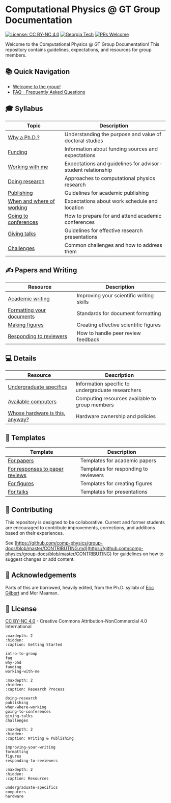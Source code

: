 # Computational Physics @ GT Group Documentation

[![License: CC BY-NC 4.0](https://img.shields.io/badge/License-CC%20BY--NC%204.0-lightgrey.svg)](https://creativecommons.org/licenses/by-nc/4.0/)
[![Georgia Tech](https://img.shields.io/badge/Georgia%20Tech-Computational%20Physics-b3a369)](https://comp-physics.group)
[![PRs Welcome](https://img.shields.io/badge/PRs-welcome-brightgreen.svg)](https://github.com/comp-physics/group-docs/blob/master/CONTRIBUTING.md)

Welcome to the Computational Physics @ GT Group Documentation! This repository contains guidelines, expectations, and resources for group members.

## 📚 Quick Navigation

- [Welcome to the group!](intro-to-group)
- [FAQ - Frequently Asked Questions](faq)

## 🎓 Syllabus

| Topic | Description |
|-------|-------------|
| [Why a Ph.D.?](why-phd.html) | Understanding the purpose and value of doctoral studies |
| [Funding](funding.html) | Information about funding sources and expectations |
| [Working with me](working-with-me.html) | Expectations and guidelines for advisor-student relationship |
| [Doing research](doing-research.html) | Approaches to computational physics research |
| [Publishing](publishing.html) | Guidelines for academic publishing |
| [When and where of working](when-where-working.html) | Expectations about work schedule and location |
| [Going to conferences](going-to-conferences.html) | How to prepare for and attend academic conferences |
| [Giving talks](giving-talks.html) | Guidelines for effective research presentations |
| [Challenges](challenges.html) | Common challenges and how to address them |

## ✍️ Papers and Writing

| Resource | Description |
|----------|-------------|
| [Academic writing](improving-your-writing.html) | Improving your scientific writing skills |
| [Formatting your documents](formatting.html) | Standards for document formatting |
| [Making figures](figures.html) | Creating effective scientific figures |
| [Responding to reviewers](responding-to-reviewers.html) | How to handle peer review feedback |

## 💻 Details

| Resource | Description |
|----------|-------------|
| [Undergraduate specifics](undergraduate-specifics.html) | Information specific to undergraduate researchers |
| [Available computers](computers.html) | Computing resources available to group members |
| [Whose hardware is this, anyway?](hardware.html) | Hardware ownership and policies |

## 📝 Templates

| Template | Description |
|----------|-------------|
| [For papers](https://github.com/comp-physics/group-docs/tree/master/templates/paper) | Templates for academic papers |
| [For responses to paper reviews](https://github.com/comp-physics/group-docs/tree/master/templates/paper_rebuttal) | Templates for responding to reviewers |
| [For figures](https://github.com/comp-physics/group-docs/tree/master/templates/paper/figures) | Templates for creating figures |
| [For talks](https://github.com/comp-physics/group-docs/tree/master/templates/talks) | Templates for presentations |

## 🤝 Contributing

This repository is designed to be collaborative. Current and former students are encouraged to contribute improvements, corrections, and additions based on their experiences.

See [https://github.com/comp-physics/group-docs/blob/master/CONTRIBUTING.md](https://github.com/comp-physics/group-docs/blob/master/CONTRIBUTING) for guidelines on how to suggest changes or add content.

## 👏 Acknowledgements

Parts of this are borrowed, heavily edited, from the Ph.D. syllabi of [Eric Gilbert](https://docs.google.com/document/d/11D3kHElzS2HQxTwPqcaTnU5HCJ8WGE5brTXI4KLf4dM) and Mor Maaman.

## 📄 License

[CC BY-NC 4.0](https://creativecommons.org/licenses/by-nc/4.0/) - Creative Commons Attribution-NonCommercial 4.0 International


```{toctree}
:maxdepth: 2
:hidden:
:caption: Getting Started

intro-to-group
faq
why-phd
funding
working-with-me
```

```{toctree}
:maxdepth: 2
:hidden:
:caption: Research Process

doing-research
publishing
when-where-working
going-to-conferences
giving-talks
challenges
```

```{toctree}
:maxdepth: 2
:hidden:
:caption: Writing & Publishing

improving-your-writing
formatting
figures
responding-to-reviewers
```

```{toctree}
:maxdepth: 2
:hidden:
:caption: Resources

undergraduate-specifics
computers
hardware
```